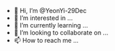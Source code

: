 - 👋 Hi, I’m @YeonYi-29Dec
- 👀 I’m interested in ...
- 🌱 I’m currently learning ...
- 💞️ I’m looking to collaborate on ...
- 📫 How to reach me ...

<!---
YeonYi-29Dec/YeonYi-29Dec is a ✨ special ✨ repository because its `README.md` (this file) appears on your GitHub profile.
You can click the Preview link to take a look at your changes.
--->
